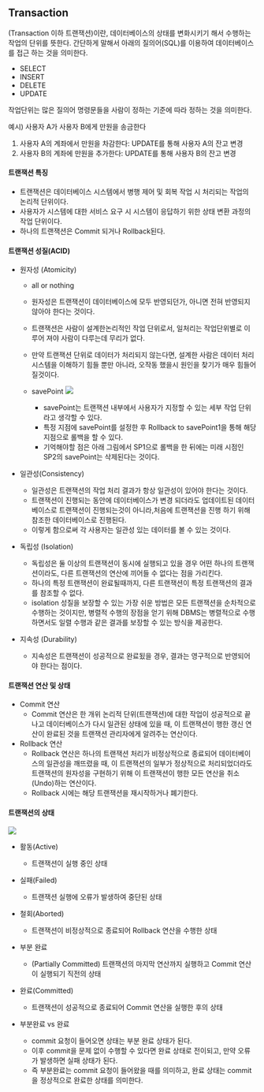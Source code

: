 ## Transaction

(Transaction 이하 트랜잭션)이란, 데이터베이스의 상태를 변화시키기 해서 수행하는 작업의 단위를 뜻한다.
간단하게 말해서 아래의 질의어(SQL)를 이용하여 데이터베이스를 접근 하는 것을 의미한다.

- SELECT
- INSERT
- DELETE
- UPDATE

작업단위는 많은 질의어 명령문들을 사람이 정하는 기준에 따라 정하는 것을 의미한다.

예시) 사용자 A가 사용자 B에게 만원을 송금한다
1. 사용자 A의 계좌에서 만원을 차감한다: UPDATE를 통해 사용자 A의 잔고 변경
2. 사용자 B의 계좌에 만원을 추가한다: UPDATE를 통해 사용자 B의 잔고 변경

#### 트랜잭션 특징
- 트랜잭션은 데이터베이스 시스템에서 병행 제어 및 회복 작업 시 처리되는 작업의 논리적 단위이다.
- 사용자가 시스템에 대한 서비스 요구 시 시스템이 응답하기 위한 상태 변환 과정의 작업 단위이다.
- 하나의 트랜잭션은 Commit 되거나 Rollback된다.


#### 트랜잭션 성질(ACID)

- 원자성 (Atomicity)
    - all or nothing
    - 원자성은 트랜잭션이 데이터베이스에 모두 반영되던가, 아니면 전혀 반영되지 않아야 한다는 것이다. 
    - 트랜잭션은 사람이 설계한논리적인 작업 단위로서, 일처리는 작업단위별로 이루어 져야 사람이 다루는데 무리가 없다.
    - 만약 트랜잭션 단위로 데이터가 처리되지 않는다면, 설계한 사람은 데이터 처리 시스템을 이해하기 힘들 뿐만 아니라, 오작동 했을시 원인을 찾기가 매우 힘들어질것이다.

    - savePoint
    ![](https://velog.velcdn.com/images/chldppwls12/post/e4dd2212-0d12-44be-9e09-3a15933dbfe7/image.png)
        - savePoint는 트랜잭션 내부에서 사용자가 지정할 수 있는 세부 작업 단위라고 생각할 수 있다. 
        - 특정 지점에 savePoint를 설정한 후 Rollback to savePoint1을 통해 해당 지점으로 롤백을 할 수 있다. 
        - 기억해야할 점은 아래 그림에서 SP1으로 롤백을 한 뒤에는 미래 시점인 SP2의 savePoint는 삭제된다는 것이다.

- 일관성(Consistency)
    -  일관성은 트랜잭션의 작업 처리 결과가 항상 일관성이 있어야 한다는 것이다.
    - 트랜잭션이 진행되는 동안에 데이터베이스가 변경 되더라도 업데이트된 데이터베이스로 트랜잭션이 진행되는것이 아니라,처음에 트랜잭션을 진행 하기 위해 참조한 데이터베이스로 진행된다. 
    - 이렇게 함으로써 각 사용자는 일관성 있는 데이터를 볼 수 있는 것이다.
- 독립성 (Isolation)
    -  독립성은 둘 이상의 트랜잭션이 동시에 실행되고 있을 경우 어떤 하나의 트랜잭션이라도, 다른 트랜잭션의 연산에 끼어들 수 없다는 점을 가리킨다.
    - 하나의 특정 트랜잭션이 완료될때까지, 다른 트랜잭션이 특정 트랜잭션의 결과를 참조할 수 없다.
    - isolation 성질을 보장할 수 있는 가장 쉬운 방법은 모든 트랜잭션을 순차적으로 수행하는 것이지만, 병렬적 수행의 장점을 얻기 위해 DBMS는 병렬적으로 수행하면서도 일렬 수행과 같은 결과를 보장할 수 있는 방식을 제공한다.

- 지속성 (Durability)
    -  지속성은 트랜잭션이 성공적으로 완료됬을 경우, 결과는 영구적으로 반영되어야 한다는 점이다.

#### 트랜잭션 연산 및 상태

- Commit 연산
    - Commit 연산은 한 개위 논리적 단위(트랜잭션)에 대한 작업이 성공적으로 끝나고
    데이터베이스가 다시 일관된  상태에 있을 때, 이 트랜잭션이 행한 갱신 연산이 완료된 것을 트랜잭션 관리자에게 알려주는 연산이다.
- Rollback 연산
    - Rollback 연산은 하나의 트랜잭션 처리가 비정상적으로 종료되어 데이터베이스의 일관성을 깨뜨렸을 때, 이 트랜잭션의 일부가 정상적으로 처리되었더라도 트랜잭션의 원자성을 구현하기 위해 이 트랜잭션이 행한 모든 연산을 취소(Undo)하는 연산이다.
    - Rollback 시에는 해당 트랜잭션을 재시작하거나 폐기한다.

#### 트랜잭션의 상태

![](https://velog.velcdn.com/images/chldppwls12/post/beb5a194-9197-4cea-9eb8-618ddca89f5a/image.png)

- 활동(Active)
    - 트랜잭션이 실행 중인 상태

- 실패(Failed)
    - 트랜잭션 실행에 오류가 발생하여 중단된 상태

- 철회(Aborted)
    - 트랜잭션이 비정상적으로 종료되어 Rollback 연산을 수행한 상태

- 부분 완료 
    - (Partially Committed)
트랜잭션의 마지막 연산까지 실행하고 Commit 연산이 실행되기 직전의 상태

- 완료(Committed)
    - 트랜잭션이 성공적으로 종료되어 Commit 연산을 실행한 후의 상태

- 부분완료 vs 완료
    - commit 요청이 들어오면 상태는 부분 완료 상태가 된다. 
    - 이후 commit을 문제 없이 수행할 수 있다면 완료 상태로 전이되고, 만약 오류가 발생하면 실패 상태가 된다. 
    - 즉 부분완료는 commit 요청이 들어왔을 때를 의미하고, 완료 상태는 commit을 정상적으로 완료한 상태를 의미한다.